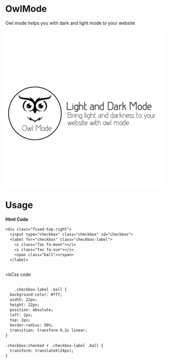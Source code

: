 # OwlMode
Owl mode helps you with  dark and light mode to your website
<img src="20230726_231001.jpg"/>
<h1>Usage</h1>
<b>Html Code</b>
<code><pre>
&lt;div class=&quot;fixed-top-right&quot;&gt;
  &lt;input type=&quot;checkbox&quot; class=&quot;checkbox&quot; id=&quot;checkbox&quot;&gt;
  &lt;label for=&quot;checkbox&quot; class=&quot;checkbox-label&quot;&gt;
    &lt;i class=&quot;fas fa-moon&quot;&gt;&lt;/i&gt;
    &lt;i class=&quot;fas fa-sun&quot;&gt;&lt;/i&gt;
    &lt;span class=&quot;ball&quot;&gt;&lt;/span&gt;
  &lt;/label&gt;
</code>
</pre>

<bCss code</b>
<pre>
  <code>
    .checkbox-label .ball {
  background-color: #fff;
  width: 22px;
  height: 22px;
  position: absolute;
  left: 2px;
  top: 2px;
  border-radius: 50%;
  transition: transform 0.2s linear;
}

.checkbox:checked + .checkbox-label .ball {
  transform: translateX(24px);
}




  </code>
</pre>

